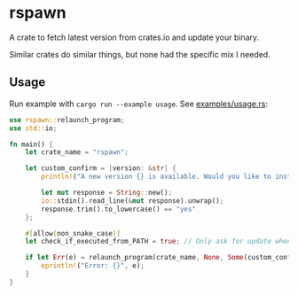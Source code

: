 # rspawn

A crate to fetch latest version from crates.io and update your binary.

Similar crates do similar things, but none had the specific mix I needed.

## Usage

  Run example with `cargo run --example usage`.
  See [examples/usage.rs](./examples/usage.rs):

  ```rust
  use rspawn::relaunch_program;
  use std::io;

  fn main() {
      let crate_name = "rspawn";

      let custom_confirm = |version: &str| {
          println!("A new version {} is available. Would you like to install it? (yes/n): ", version);

          let mut response = String::new();
          io::stdin().read_line(&mut response).unwrap();
          response.trim().to_lowercase() == "yes"
      };

      #[allow(non_snake_case)]
      let check_if_executed_from_PATH = true; // Only ask for update when called from PATH

      if let Err(e) = relaunch_program(crate_name, None, Some(custom_confirm), check_if_executed_from_PATH) {
          eprintln!("Error: {}", e);
      }
  }
  ```
